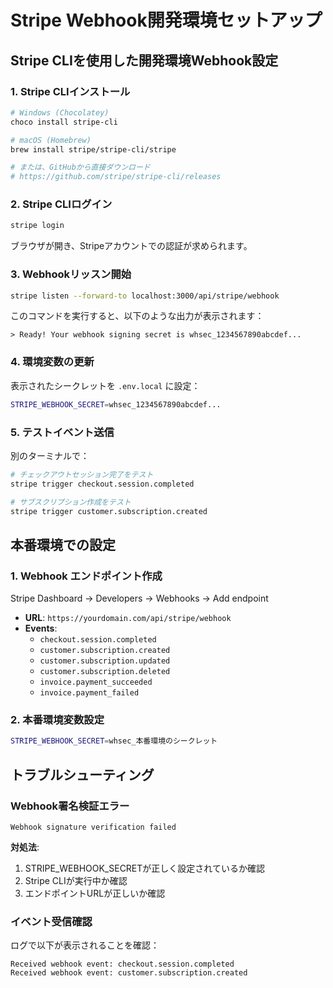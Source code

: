 # Stripe Webhook開発環境セットアップ

## Stripe CLIを使用した開発環境Webhook設定

### 1. Stripe CLIインストール

```bash
# Windows (Chocolatey)
choco install stripe-cli

# macOS (Homebrew)
brew install stripe/stripe-cli/stripe

# または、GitHubから直接ダウンロード
# https://github.com/stripe/stripe-cli/releases
```

### 2. Stripe CLIログイン

```bash
stripe login
```

ブラウザが開き、Stripeアカウントでの認証が求められます。

### 3. Webhookリッスン開始

```bash
stripe listen --forward-to localhost:3000/api/stripe/webhook
```

このコマンドを実行すると、以下のような出力が表示されます：

```
> Ready! Your webhook signing secret is whsec_1234567890abcdef...
```

### 4. 環境変数の更新

表示されたシークレットを `.env.local` に設定：

```bash
STRIPE_WEBHOOK_SECRET=whsec_1234567890abcdef...
```

### 5. テストイベント送信

別のターミナルで：

```bash
# チェックアウトセッション完了をテスト
stripe trigger checkout.session.completed

# サブスクリプション作成をテスト
stripe trigger customer.subscription.created
```

## 本番環境での設定

### 1. Webhook エンドポイント作成

Stripe Dashboard → Developers → Webhooks → Add endpoint

- **URL**: `https://yourdomain.com/api/stripe/webhook`
- **Events**: 
  - `checkout.session.completed`
  - `customer.subscription.created`  
  - `customer.subscription.updated`
  - `customer.subscription.deleted`
  - `invoice.payment_succeeded`
  - `invoice.payment_failed`

### 2. 本番環境変数設定

```bash
STRIPE_WEBHOOK_SECRET=whsec_本番環境のシークレット
```

## トラブルシューティング

### Webhook署名検証エラー

```
Webhook signature verification failed
```

**対処法**:
1. STRIPE_WEBHOOK_SECRETが正しく設定されているか確認
2. Stripe CLIが実行中か確認
3. エンドポイントURLが正しいか確認

### イベント受信確認

ログで以下が表示されることを確認：

```
Received webhook event: checkout.session.completed
Received webhook event: customer.subscription.created
```
